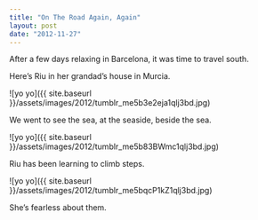 ```yaml
---
title: "On The Road Again, Again"
layout: post
date: "2012-11-27"
---
```


After a few days relaxing in Barcelona, it was time to travel south.

Here’s Riu in her grandad’s house in Murcia.

![yo yo]({{ site.baseurl }}/assets/images/2012/tumblr_me5b3e2eja1qlj3bd.jpg)

We went to see the sea, at the seaside, beside the sea.

![yo yo]({{ site.baseurl }}/assets/images/2012/tumblr_me5b83BWmc1qlj3bd.jpg)

Riu has been learning to climb steps.

![yo yo]({{ site.baseurl }}/assets/images/2012/tumblr_me5bqcP1kZ1qlj3bd.jpg)

She’s fearless about them.
